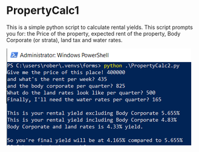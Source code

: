 # PropertyCalc1
This is a simple python script to calculate rental yields. This script prompts you for: the Price of the property, expected rent of the property, Body Corporate (or strata), land tax and water rates. 


![what to expect](https://github.com/Robertsonstuff/PropertyCalc1/blob/main/PropertyCalcPic.PNG)
